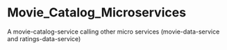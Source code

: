# Movie_Catalog_Microservices
A movie-catalog-service calling other micro services (movie-data-service and ratings-data-service)

